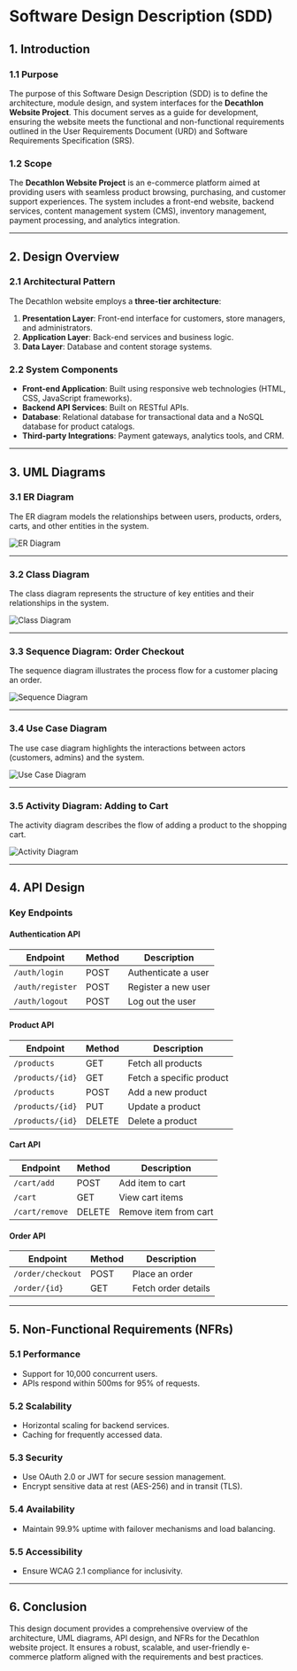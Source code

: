 # Software Design Description (SDD)

## 1. Introduction

### 1.1 Purpose
The purpose of this Software Design Description (SDD) is to define the architecture, module design, and system interfaces for the **Decathlon Website Project**. This document serves as a guide for development, ensuring the website meets the functional and non-functional requirements outlined in the User Requirements Document (URD) and Software Requirements Specification (SRS).

### 1.2 Scope
The **Decathlon Website Project** is an e-commerce platform aimed at providing users with seamless product browsing, purchasing, and customer support experiences. The system includes a front-end website, backend services, content management system (CMS), inventory management, payment processing, and analytics integration.

---

## 2. Design Overview

### 2.1 Architectural Pattern
The Decathlon website employs a **three-tier architecture**:
1. **Presentation Layer**: Front-end interface for customers, store managers, and administrators.
2. **Application Layer**: Back-end services and business logic.
3. **Data Layer**: Database and content storage systems.

### 2.2 System Components
- **Front-end Application**: Built using responsive web technologies (HTML, CSS, JavaScript frameworks).
- **Backend API Services**: Built on RESTful APIs.
- **Database**: Relational database for transactional data and a NoSQL database for product catalogs.
- **Third-party Integrations**: Payment gateways, analytics tools, and CRM.

---

## 3. UML Diagrams

### 3.1 ER Diagram
The ER diagram models the relationships between users, products, orders, carts, and other entities in the system.

![ER Diagram](https://github.com/user-attachments/assets/8197baf4-797a-49e9-9664-3b27bf3a7d48)


---

### 3.2 Class Diagram
The class diagram represents the structure of key entities and their relationships in the system.

![Class Diagram](https://github.com/user-attachments/assets/962ca0ec-5a73-4d59-9ddc-1d2af2ccb42b)


---

### 3.3 Sequence Diagram: Order Checkout
The sequence diagram illustrates the process flow for a customer placing an order.

![Sequence Diagram](https://github.com/user-attachments/assets/84372c64-af4f-4d6d-bfee-0c0934557aa6)



---

### 3.4 Use Case Diagram
The use case diagram highlights the interactions between actors (customers, admins) and the system.

![Use Case Diagram](https://github.com/user-attachments/assets/10ce8837-f172-47a0-863d-5409617a110f)


---

### 3.5 Activity Diagram: Adding to Cart
The activity diagram describes the flow of adding a product to the shopping cart.

![Activity Diagram](https://github.com/user-attachments/assets/f6190f40-d68d-4284-a493-40f28c7b002d)


---

## 4. API Design

### Key Endpoints

#### Authentication API
| Endpoint              | Method | Description               |
|-----------------------|--------|---------------------------|
| `/auth/login`         | POST   | Authenticate a user       |
| `/auth/register`      | POST   | Register a new user       |
| `/auth/logout`        | POST   | Log out the user          |

#### Product API
| Endpoint              | Method | Description               |
|-----------------------|--------|---------------------------|
| `/products`           | GET    | Fetch all products        |
| `/products/{id}`      | GET    | Fetch a specific product  |
| `/products`           | POST   | Add a new product         |
| `/products/{id}`      | PUT    | Update a product          |
| `/products/{id}`      | DELETE | Delete a product          |

#### Cart API
| Endpoint              | Method | Description               |
|-----------------------|--------|---------------------------|
| `/cart/add`           | POST   | Add item to cart          |
| `/cart`               | GET    | View cart items           |
| `/cart/remove`        | DELETE | Remove item from cart     |

#### Order API
| Endpoint              | Method | Description               |
|-----------------------|--------|---------------------------|
| `/order/checkout`     | POST   | Place an order            |
| `/order/{id}`         | GET    | Fetch order details       |

---

## 5. Non-Functional Requirements (NFRs)

### 5.1 Performance
- Support for 10,000 concurrent users.
- APIs respond within 500ms for 95% of requests.

### 5.2 Scalability
- Horizontal scaling for backend services.
- Caching for frequently accessed data.

### 5.3 Security
- Use OAuth 2.0 or JWT for secure session management.
- Encrypt sensitive data at rest (AES-256) and in transit (TLS).

### 5.4 Availability
- Maintain 99.9% uptime with failover mechanisms and load balancing.

### 5.5 Accessibility
- Ensure WCAG 2.1 compliance for inclusivity.

---

## 6. Conclusion

This design document provides a comprehensive overview of the architecture, UML diagrams, API design, and NFRs for the Decathlon website project. It ensures a robust, scalable, and user-friendly e-commerce platform aligned with the requirements and best practices.

